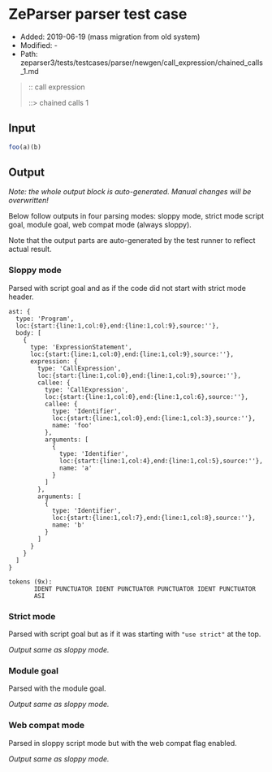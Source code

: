 # ZeParser parser test case

- Added: 2019-06-19 (mass migration from old system)
- Modified: -
- Path: zeparser3/tests/testcases/parser/newgen/call_expression/chained_calls_1.md

> :: call expression
>
> ::> chained calls 1

## Input

`````js
foo(a)(b)
`````

## Output

_Note: the whole output block is auto-generated. Manual changes will be overwritten!_

Below follow outputs in four parsing modes: sloppy mode, strict mode script goal, module goal, web compat mode (always sloppy).

Note that the output parts are auto-generated by the test runner to reflect actual result.

### Sloppy mode

Parsed with script goal and as if the code did not start with strict mode header.

`````
ast: {
  type: 'Program',
  loc:{start:{line:1,col:0},end:{line:1,col:9},source:''},
  body: [
    {
      type: 'ExpressionStatement',
      loc:{start:{line:1,col:0},end:{line:1,col:9},source:''},
      expression: {
        type: 'CallExpression',
        loc:{start:{line:1,col:0},end:{line:1,col:9},source:''},
        callee: {
          type: 'CallExpression',
          loc:{start:{line:1,col:0},end:{line:1,col:6},source:''},
          callee: {
            type: 'Identifier',
            loc:{start:{line:1,col:0},end:{line:1,col:3},source:''},
            name: 'foo'
          },
          arguments: [
            {
              type: 'Identifier',
              loc:{start:{line:1,col:4},end:{line:1,col:5},source:''},
              name: 'a'
            }
          ]
        },
        arguments: [
          {
            type: 'Identifier',
            loc:{start:{line:1,col:7},end:{line:1,col:8},source:''},
            name: 'b'
          }
        ]
      }
    }
  ]
}

tokens (9x):
       IDENT PUNCTUATOR IDENT PUNCTUATOR PUNCTUATOR IDENT PUNCTUATOR
       ASI
`````

### Strict mode

Parsed with script goal but as if it was starting with `"use strict"` at the top.

_Output same as sloppy mode._

### Module goal

Parsed with the module goal.

_Output same as sloppy mode._

### Web compat mode

Parsed in sloppy script mode but with the web compat flag enabled.

_Output same as sloppy mode._
